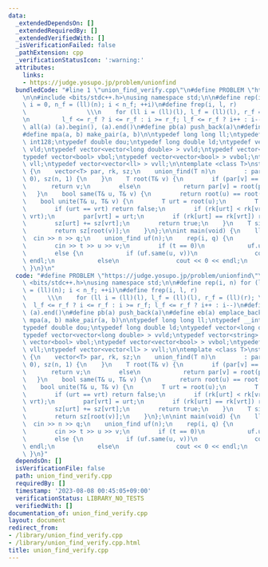 ```yaml
---
data:
  _extendedDependsOn: []
  _extendedRequiredBy: []
  _extendedVerifiedWith: []
  _isVerificationFailed: false
  _pathExtension: cpp
  _verificationStatusIcon: ':warning:'
  attributes:
    links:
    - https://judge.yosupo.jp/problem/unionfind
  bundledCode: "#line 1 \"union_find_verify.cpp\"\n#define PROBLEM \"https://judge.yosupo.jp/problem/unionfind\"\
    \n\n#include <bits/stdc++.h>\nusing namespace std;\n\n#define rep(i, n) for (ll\
    \ i = 0, n_f = (ll)(n); i < n_f; ++i)\n#define frep(i, l, r)                 \
    \                 \\\n    for (ll i = (ll)(l), l_f = (ll)(l), r_f = (ll)(r); \\\
    \n         l_f <= r_f ? i <= r_f : i >= r_f; l_f <= r_f ? i++ : i--)\n#define\
    \ all(a) (a).begin(), (a).end()\n#define pb(a) push_back(a)\n#define eb(a) emplace_back(a)\n\
    #define mpa(a, b) make_pair(a, b)\n\ntypedef long long ll;\ntypedef __int128_t\
    \ int128;\ntypedef double dou;\ntypedef long double ld;\ntypedef vector<long double>\
    \ vld;\ntypedef vector<vector<long double> > vvld;\ntypedef vector<string> vstr;\n\
    typedef vector<bool> vbol;\ntypedef vector<vector<bool> > vvbol;\ntypedef vector<ll>\
    \ vll;\ntypedef vector<vector<ll> > vvll;\n\ntemplate <class T>\nstruct union_find\
    \ {\n    vector<T> par, rk, sz;\n    union_find(T n)\n        : par(n, -1), rk(n,\
    \ 0), sz(n, 1) {\n    }\n    T root(T& v) {\n        if (par[v] == -1)\n     \
    \       return v;\n        else\n            return par[v] = root(par[v]);\n \
    \   }\n    bool same(T& u, T& v) {\n        return root(u) == root(v);\n    }\n\
    \    bool unite(T& u, T& v) {\n        T urt = root(u);\n        T vrt = root(v);\n\
    \        if (urt == vrt) return false;\n        if (rk[urt] < rk[vrt]) swap(urt,\
    \ vrt);\n        par[vrt] = urt;\n        if (rk[urt] == rk[vrt]) rk[urt]++;\n\
    \        sz[urt] += sz[vrt];\n        return true;\n    }\n    T size(T& v) {\n\
    \        return sz[root(v)];\n    }\n};\n\nint main(void) {\n    ll n, q;\n  \
    \  cin >> n >> q;\n    union_find uf(n);\n    rep(i, q) {\n        ll t, u, v;\n\
    \        cin >> t >> u >> v;\n        if (t == 0)\n            uf.unite(u, v);\n\
    \        else {\n            if (uf.same(u, v))\n                cout << 1 <<\
    \ endl;\n            else\n                cout << 0 << endl;\n        }\n   \
    \ }\n}\n"
  code: "#define PROBLEM \"https://judge.yosupo.jp/problem/unionfind\"\n\n#include\
    \ <bits/stdc++.h>\nusing namespace std;\n\n#define rep(i, n) for (ll i = 0, n_f\
    \ = (ll)(n); i < n_f; ++i)\n#define frep(i, l, r)                            \
    \      \\\n    for (ll i = (ll)(l), l_f = (ll)(l), r_f = (ll)(r); \\\n       \
    \  l_f <= r_f ? i <= r_f : i >= r_f; l_f <= r_f ? i++ : i--)\n#define all(a) (a).begin(),\
    \ (a).end()\n#define pb(a) push_back(a)\n#define eb(a) emplace_back(a)\n#define\
    \ mpa(a, b) make_pair(a, b)\n\ntypedef long long ll;\ntypedef __int128_t int128;\n\
    typedef double dou;\ntypedef long double ld;\ntypedef vector<long double> vld;\n\
    typedef vector<vector<long double> > vvld;\ntypedef vector<string> vstr;\ntypedef\
    \ vector<bool> vbol;\ntypedef vector<vector<bool> > vvbol;\ntypedef vector<ll>\
    \ vll;\ntypedef vector<vector<ll> > vvll;\n\ntemplate <class T>\nstruct union_find\
    \ {\n    vector<T> par, rk, sz;\n    union_find(T n)\n        : par(n, -1), rk(n,\
    \ 0), sz(n, 1) {\n    }\n    T root(T& v) {\n        if (par[v] == -1)\n     \
    \       return v;\n        else\n            return par[v] = root(par[v]);\n \
    \   }\n    bool same(T& u, T& v) {\n        return root(u) == root(v);\n    }\n\
    \    bool unite(T& u, T& v) {\n        T urt = root(u);\n        T vrt = root(v);\n\
    \        if (urt == vrt) return false;\n        if (rk[urt] < rk[vrt]) swap(urt,\
    \ vrt);\n        par[vrt] = urt;\n        if (rk[urt] == rk[vrt]) rk[urt]++;\n\
    \        sz[urt] += sz[vrt];\n        return true;\n    }\n    T size(T& v) {\n\
    \        return sz[root(v)];\n    }\n};\n\nint main(void) {\n    ll n, q;\n  \
    \  cin >> n >> q;\n    union_find uf(n);\n    rep(i, q) {\n        ll t, u, v;\n\
    \        cin >> t >> u >> v;\n        if (t == 0)\n            uf.unite(u, v);\n\
    \        else {\n            if (uf.same(u, v))\n                cout << 1 <<\
    \ endl;\n            else\n                cout << 0 << endl;\n        }\n   \
    \ }\n}"
  dependsOn: []
  isVerificationFile: false
  path: union_find_verify.cpp
  requiredBy: []
  timestamp: '2023-08-08 00:45:05+09:00'
  verificationStatus: LIBRARY_NO_TESTS
  verifiedWith: []
documentation_of: union_find_verify.cpp
layout: document
redirect_from:
- /library/union_find_verify.cpp
- /library/union_find_verify.cpp.html
title: union_find_verify.cpp
---
```

